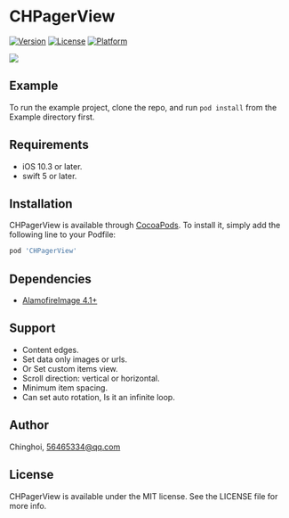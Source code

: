 # CHPagerView

[![Version](https://img.shields.io/github/v/tag/chinghoi/CHPagerView)](https://cocoapods.org/pods/CHPagerView)
[![License](https://img.shields.io/cocoapods/l/CHPagerView.svg?style=flat)](https://cocoapods.org/pods/CHPagerView)
[![Platform](https://img.shields.io/cocoapods/p/CHPagerView?color=green)](https://cocoapods.org/pods/CHPagerView)

![](https://github.com/chinghoi/CHPagerView/blob/master/demo.gif)

## Example

To run the example project, clone the repo, and run `pod install` from the Example directory first.

## Requirements
- iOS 10.3 or later.
- swift 5 or later.

## Installation

CHPagerView is available through [CocoaPods](https://cocoapods.org). To install
it, simply add the following line to your Podfile:

```ruby
pod 'CHPagerView'
```

## Dependencies
- [AlamofireImage 4.1+](https://github.com/Alamofire/AlamofireImage)

## Support
- Content edges.
- Set data only images or urls.
- Or Set custom items view.
- Scroll direction: vertical or horizontal.
- Minimum item spacing.
- Can set auto rotation, Is it an infinite loop.

## Author

Chinghoi, 56465334@qq.com

## License

CHPagerView is available under the MIT license. See the LICENSE file for more info.
